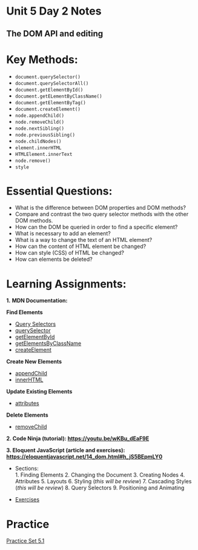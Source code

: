 # Unit 5 Day 2 Notes
## The DOM API and editing

# Key Methods:
- `document.querySelector()`
- `document.querySelectorAll()`
- `document.getElementById()`
- `document.getELementByClassName()`
- `document.getElementByTag()`
- `document.createElement()`
- `node.appendChild()`
- `node.removeChild()`
- `node.nextSibling()`
- `node.previousSibling()`
- `node.childNodes()`
- `element.innerHTML`
- `HTMLElement.innerText`
- `node.remove()`
- `style`

# Essential Questions:
* What is the difference between DOM properties and DOM methods?
* Compare and contrast the two query selector methods with the other DOM methods.
* How can the DOM be queried in order to find a specific element?
* What is necessary to add an element?
* What is a way to change the text of an HTML element?
* How can the content of HTML element be changed?
* How can style (CSS) of HTML be changed?
* How can elements be deleted?

# Learning Assignments:
**1.** **MDN Documentation:**

  **Find Elements**
  - [Query Selectors](https://developer.mozilla.org/en-US/docs/Web/API/Document_object_model/Locating_DOM_elements_using_selectors)
  - [querySelector](https://developer.mozilla.org/en-US/docs/Web/API/Document/querySelector)
  - [getElementById](https://developer.mozilla.org/en-US/docs/Web/API/Document/getElementById)
  - [getElementsByClassName](https://developer.mozilla.org/en-US/docs/Web/API/Document/getElementsByClassName)
  - [createElement](https://developer.mozilla.org/en-US/docs/Web/API/Document/createElement)

  **Create New Elements**
  - [appendChild](https://developer.mozilla.org/en-US/docs/Web/API/ParentNode/append)
  - [innerHTML](https://developer.mozilla.org/en-US/docs/Web/API/Element/innerHTML)

  **Update Existing Elements**
  - [attributes](https://developer.mozilla.org/en-US/docs/Web/API/Element/attributes)

  **Delete Elements**
  - [removeChild](https://developer.mozilla.org/en-US/docs/Web/API/Node/removeChild)
  
  
**2. Code Ninja (tutorial): https://youtu.be/wKBu_dEaF9E**

**3. Eloquent JavaScript (article and exercises): https://eloquentjavascript.net/14_dom.html#h_jS5BEpmLY0**

- Sections:    
        1. Finding Elements
        2. Changing the Document
        3. Creating Nodes
        4. Attributes
        5. Layouts
        6. Styling (_this will be review_)
        7. Cascading Styles (_this will be review_)
        8. Query Selectors
        9. Positioning and Animating
        
- [Exercises](https://eloquentjavascript.net/14_dom.html#h_TcUD2vzyMe)

# Practice
[Practice Set 5.1](https://github.com/The-Marcy-Lab-School/se-unit-5/tree/master/lesson-1-dom-api/practice)

